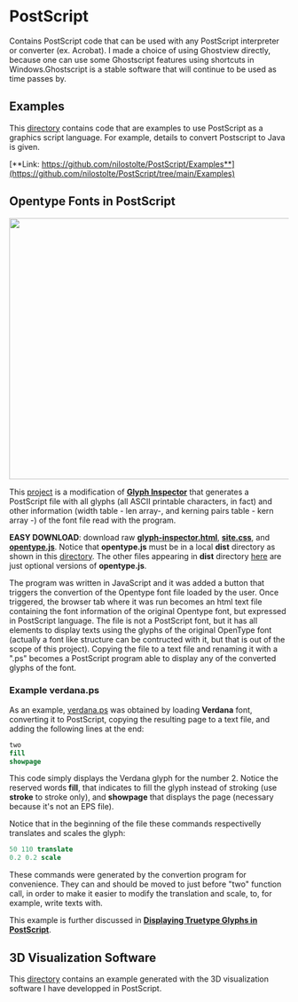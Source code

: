 # PostScript
Contains PostScript code that can be used with any PostScript interpreter or converter (ex. Acrobat). I made a choice of using 
Ghostview  directly, because one can use some Ghostscript features using shortcuts in Windows.Ghostscript is a stable software
that will continue to be used as time passes by. 

## Examples

This [directory](https://github.com/nilostolte/PostScript/tree/main/Examples) contains code that are examples to use PostScript as a graphics script language. For example, details to convert Postscript to Java is given.

[**Link: https://github.com/nilostolte/PostScript/Examples**](https://github.com/nilostolte/PostScript/tree/main/Examples)

<a name="verdana"></a>
## Opentype Fonts in PostScript

<p align="center">
<kbd>
<img src="https://github.com/nilostolte/PostScript/assets/80269251/07208f36-c34a-4599-ab8d-802d9f0af7bd" width="683" height="471" >
</kbd>
</p>

This [project](https://github.com/nilostolte/PostScript/tree/main/OpenType%20Fonts) is a modification of 
[**Glyph Inspector**](https://opentype.js.org/glyph-inspector.html) that generates a PostScript file with all
glyphs (all ASCII printable characters, in fact) and other information (width table - len array-, and kerning 
pairs table - kern array -) of the font file read with the program.

**EASY DOWNLOAD**: download raw 
[**glyph-inspector.html**](https://github.com/nilostolte/PostScript/blob/main/OpenType%20Fonts/glyph-inspector.html),
[**site.css**](https://github.com/nilostolte/PostScript/blob/main/OpenType%20Fonts/site.css), and 
[**opentype.js**](https://github.com/nilostolte/PostScript/blob/main/OpenType%20Fonts/dist/opentype.js). Notice
that **opentype.js** must be in a local **dist** directory as shown in this 
[directory](https://github.com/nilostolte/PostScript/tree/main/OpenType%20Fonts). The other files appearing in
**dist** directory [here](https://github.com/nilostolte/PostScript/tree/main/OpenType%20Fonts/dist) are just optional versions
of **opentype.js**.


The program was written in JavaScript and it was added a button that triggers the convertion of the Opentype font file loaded
by the user. Once triggered, the browser tab where it was run becomes an html text file containing the font information of the
original Opentype font, but expressed in PostScript language. The file is not a PostScript font, but it has all elements to 
display texts using the glyphs of the original OpenType font (actually a font like structure can be contructed with it, but that
is out of the scope of this project). Copying the file to a text file and renaming it with a ".ps" becomes a PostScript
program able to display any of the converted glyphs of the font.

### Example **verdana.ps**

As an example, [verdana.ps](https://github.com/nilostolte/PostScript/tree/main/OpenType%20Fonts/verdana.ps) was obtained by
loading **Verdana** font, converting it to PostScript, copying the resulting page to a text file, and adding the following 
lines at the end:

```PostScript
two
fill
showpage
```

This code simply displays the Verdana glyph for the number 2. Notice the reserved words **fill**, that indicates to fill
the glyph instead of stroking (use **stroke** to stroke only), and **showpage** that displays the page (necessary because it's not
an EPS file).

Notice that in the beginning of the file these commands respectivelly translates and scales the glyph:

```PostScript
50 110 translate
0.2 0.2 scale
```

These commands were generated by the convertion program for convenience. They can and should be moved to just before "two" function
call, in order to make it easier to modify the translation and scale, to, for example, write texts with.

This example is further discussed in 
[**Displaying Truetype Glyphs in PostScript**](https://github.com/nilostolte/PostScript/tree/main/Examples#displaying-truetype-glyphs-in-postscript).

## 3D Visualization Software

This [directory](https://github.com/nilostolte/Vector-Art/tree/main/Diamonds%20are%20Forever#diamonds-are-forever) contains an example generated with the 3D visualization software I have developped in PostScript.
